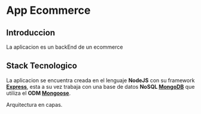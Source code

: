 # App Ecommerce

## Introduccion

La aplicacion es un backEnd de un ecommerce

## Stack Tecnologico

La aplicacion se encuentra creada en el lenguaje **NodeJS** con su framework **[Express](https://expressjs.com/)**, esta
a su vez trabaja con una
base de datos **NoSQL [MongoDB](https://www.mongodb.com/docs/manual/)** que utiliza el
**ODM [Mongoose](https://mongoosejs.com/docs/guide.html)**.

Arquitectura en capas.